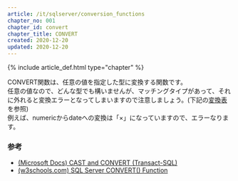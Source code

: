 ```yaml
---
article: /it/sqlserver/conversion_functions
chapter_no: 001
chapter_id: convert
chapter_title: CONVERT
created: 2020-12-20
updated: 2020-12-20
---
```

{% include article_def.html type="chapter" %}

CONVERT関数は、任意の値を指定した型に変換する関数です。  
任意の値なので、どんな型でも構いませんが、マッチングタイプがあって、それに外れると変換エラーとなってしまいますので注意しましょう。(下記の[変換表](#explicit-convertion-table)を参照)  
例えば、numericからdateへの変換は「×」になっていますので、エラーなります。

### 参考
- [(Microsoft Docs) CAST and CONVERT (Transact-SQL)](https://docs.microsoft.com/en-us/sql/t-sql/functions/cast-and-convert-transact-sql?view=sql-server-ver15)
- [(w3schools.com) SQL Server CONVERT() Function](https://www.w3schools.com/sql/func_sqlserver_convert.asp)